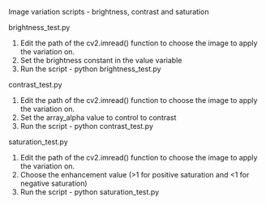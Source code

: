 Image variation scripts - brightness, contrast and saturation

brightness_test.py
1. Edit the path of the cv2.imread() function to choose the image to apply the variation on.
2. Set the brightness constant in the value variable
3. Run the script - python brightness_test.py

contrast_test.py
1. Edit the path of the cv2.imread() function to choose the image to apply the variation on.
2. Set the array_alpha value to control to contrast
3. Run the script - python contrast_test.py

saturation_test.py
1. Edit the path of the cv2.imread() function to choose the image to apply the variation on.
2. Choose the enhancement value (>1 for positive saturation and <1 for negative saturation)
3. Run the script - python saturation_test.py

